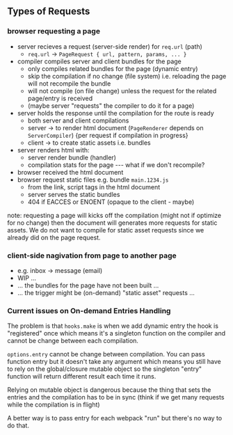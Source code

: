 ## Types of Requests

### browser requesting a page
- server recieves a request (server-side render) for `req.url` (path)
  - `req.url` -> `PageRequest { url, pattern, params, ... }`
- compiler compiles server and client bundles for the page
  - only compiles related bundles for the page (dynamic entry)
  - skip the compilation if no change (file system)
    i.e. reloading the page will not recompile the bundle
  - will not compile (on file change)
    unless the request for the related page/entry is received
  - (maybe server "requests" the compiler to do it for a page)
- server holds the response until the compilation for the route is ready
  - both server and client compilations
  - server -> to render html document
    (`PageRenderer` depends on `ServerCompiler`) {per request if compilation in progress}
  - client -> to create static assets i.e. bundles
- server renders html with:
  - server render bundle (handler)
  - compilation stats for the page --- what if we don't recompile?
- browser received the html document
- browser request static files e.g. bundle `main.1234.js`
  - from the link, script tags in the html document
  - server serves the static bundles
  - 404 if EACCES or ENOENT (opaque to the client - maybe)

note: requesting a page will kicks off the compilation (might not if optimize
for no change) then the document will generates more requests for static assets.
We do not want to compile for static asset requests since we already did
on the page request.

### client-side nagivation from page to another page
- e.g. inbox -> message (email)
- WIP ...
- ... the bundles for the page have not been built ...
- ... the trigger might be (on-demand) "static asset" requests ...

### Current issues on On-demand Entries Handling

The problem is that `hooks.make` is when we add dynamic entry 
the hook is "registered" once which means it's a singleton function
on the compiler and cannot be change between each compilation.

`options.entry` cannot be change between compilation. You can pass function
entry but it doesn't take any argument which means you still have to rely
on the global/closure mutable object so the singleton "entry" function
will return different result each time it runs.

Relying on mutable object is dangerous because the thing that sets the entries
and the compilation has to be in sync (think if we get many requests while the compilation is in flight)

A better way is to pass entry for each webpack "run" but there's no way to do that.
